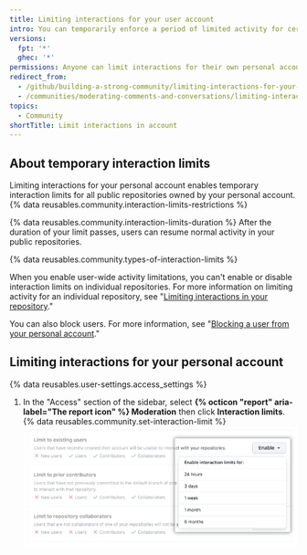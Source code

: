 ```yaml
---
title: Limiting interactions for your user account
intro: You can temporarily enforce a period of limited activity for certain users in all public repositories owned by your personal account.
versions:
  fpt: '*'
  ghec: '*'
permissions: Anyone can limit interactions for their own personal account.
redirect_from:
  - /github/building-a-strong-community/limiting-interactions-for-your-user-account
  - /communities/moderating-comments-and-conversations/limiting-interactions-for-your-user-account
topics:
  - Community
shortTitle: Limit interactions in account
---
```


## About temporary interaction limits

Limiting interactions for your personal account enables temporary interaction limits for all public repositories owned by your personal account. {% data reusables.community.interaction-limits-restrictions %}

{% data reusables.community.interaction-limits-duration %} After the duration of your limit passes, users can resume normal activity in your public repositories.

{% data reusables.community.types-of-interaction-limits %}

When you enable user-wide activity limitations, you can't enable or disable interaction limits on individual repositories. For more information on limiting activity for an individual repository, see "[Limiting interactions in your repository](/communities/moderating-comments-and-conversations/limiting-interactions-in-your-repository)."

You can also block users. For more information, see "[Blocking a user from your personal account](/communities/maintaining-your-safety-on-github/blocking-a-user-from-your-personal-account)." 

## Limiting interactions for your personal account

{% data reusables.user-settings.access_settings %}
1. In the "Access" section of the sidebar, select **{% octicon "report" aria-label="The report icon" %} Moderation** then click **Interaction limits**.
{% data reusables.community.set-interaction-limit %}
  ![Temporary interaction limit options](/assets/images/help/settings/user-account-temporary-interaction-limits-options.png)
